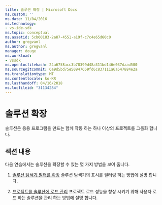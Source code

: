 ```yaml
---
title: 솔루션 확장 | Microsoft Docs
ms.custom: ''
ms.date: 11/04/2016
ms.technology:
- vs-ide-sdk
ms.topic: conceptual
ms.assetid: 5cb60183-2a87-4551-a19f-c7c4e65d60c0
author: gregvanl
ms.author: gregvanl
manager: douge
ms.workload:
- vssdk
ms.openlocfilehash: 24a6758acc3b78399d48a311bd146e037daad500
ms.sourcegitcommit: 6a9d5bd75e50947659fd6c837111a6a547884e2a
ms.translationtype: MT
ms.contentlocale: ko-KR
ms.lasthandoff: 04/16/2018
ms.locfileid: "31134284"
---
```

# <a name="extending-solutions"></a>솔루션 확장
솔루션은 응용 프로그램을 만드는 함께 작동 하는 하나 이상의 프로젝트를 그룹화 합니다.  
  
## <a name="in-this-section"></a>섹션 내용  
 다음 연습에서는 솔루션을 확장할 수 있는 몇 가지 방법을 보여 줍니다.  
  
1.  [솔루션 탐색기 필터를 확장](../extensibility/extending-the-solution-explorer-filter.md) 솔루션 탐색기의 표시를 필터링 하는 방법에 설명 합니다.  
  
2.  [프로젝트를 솔루션에 로드 관리](../extensibility/managing-project-loading-in-a-solution.md) 프로젝트 로드 성능을 향상 시키기 위해 사용자 로드 하는 솔루션을 관리 하는 방법에 설명 합니다.